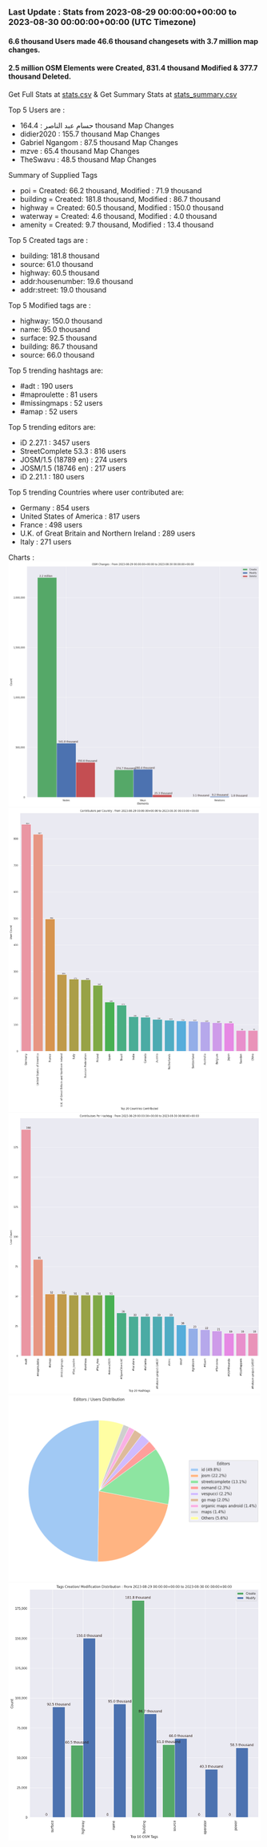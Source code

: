 ### Last Update : Stats from 2023-08-29 00:00:00+00:00 to 2023-08-30 00:00:00+00:00 (UTC Timezone)

#### 6.6 thousand Users made 46.6 thousand changesets with 3.7 million map changes.
#### 2.5 million OSM Elements were Created, 831.4 thousand Modified & 377.7 thousand Deleted.
Get Full Stats at [stats.csv](/stats/Global/Daily/stats.csv)
 & Get Summary Stats at [stats_summary.csv](/stats/Global/Daily/stats_summary.csv)

Top 5 Users are : 
- حسام عبد الناصر : 164.4 thousand Map Changes
- didier2020 : 155.7 thousand Map Changes
- Gabriel Ngangom : 87.5 thousand Map Changes
- mzve : 65.4 thousand Map Changes
- TheSwavu : 48.5 thousand Map Changes

Summary of Supplied Tags
- poi = Created: 66.2 thousand, Modified : 71.9 thousand
- building = Created: 181.8 thousand, Modified : 86.7 thousand
- highway = Created: 60.5 thousand, Modified : 150.0 thousand
- waterway = Created: 4.6 thousand, Modified : 4.0 thousand
- amenity = Created: 9.7 thousand, Modified : 13.4 thousand


Top 5 Created tags are :
- building: 181.8 thousand
- source: 61.0 thousand
- highway: 60.5 thousand
- addr:housenumber: 19.6 thousand
- addr:street: 19.0 thousand


Top 5 Modified tags are :
- highway: 150.0 thousand
- name: 95.0 thousand
- surface: 92.5 thousand
- building: 86.7 thousand
- source: 66.0 thousand


Top 5 trending hashtags are:
- #adt : 190 users
- #maproulette : 81 users
- #missingmaps : 52 users
- #amap : 52 users


Top 5 trending editors are:
- iD 2.27.1 : 3457 users
- StreetComplete 53.3 : 816 users
- JOSM/1.5 (18789 en) : 274 users
- JOSM/1.5 (18746 en) : 217 users
- iD 2.21.1 : 180 users


Top 5 trending Countries where user contributed are:
- Germany : 854 users
- United States of America : 817 users
- France : 498 users
- U.K. of Great Britain and Northern Ireland : 289 users
- Italy : 271 users


 Charts : 
![Alt text](./stats_osm_changes.png) 
![Alt text](./stats_users_per_country.png) 
![Alt text](./stats_users_per_hashtag.png) 
![Alt text](./stats_editors_pie_chart.png) 
![Alt text](./stats_tags.png) 
